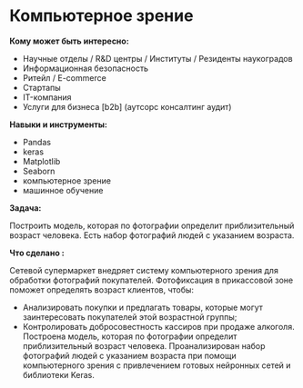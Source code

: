 # Компьютерное зрение

**Кому может быть интересно:**

- Научные отделы / R&D центры / Институты / Резиденты наукоградов
- Информационная безопасность
- Ритейл / E-commerce
- Стартапы
- IT-компания
- Услуги для бизнеса [b2b] (аутсорс консалтинг аудит)


**Навыки и инструменты:**

- Pandas
- keras
- Matplotlib
- Seaborn
- компьютерное зрение
- машинное обучение

**Задача:** 

Построить модель, которая по фотографии определит приблизительный возраст человека. Есть набор фотографий людей с указанием возраста.	

**Что сделано :**

Сетевой супермаркет внедряет систему компьютерного зрения для обработки фотографий покупателей. Фотофиксация в прикассовой зоне поможет определять возраст клиентов, чтобы:
- Анализировать покупки и предлагать товары, которые могут заинтересовать покупателей этой возрастной группы;
- Контролировать добросовестность кассиров при продаже алкоголя.
Построена модель, которая по фотографии определит приблизительный возраст человека. 
Проанализирован набор фотографий людей с указанием возраста при помощи компьютерного зрения с привлечением готовых нейронных сетей и библиотеки Keras.
